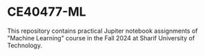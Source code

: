 # CE40477-ML
This repository contains practical Jupiter notebook assignments of "Machine Learning" course in the Fall 2024 at Sharif University of Technology.